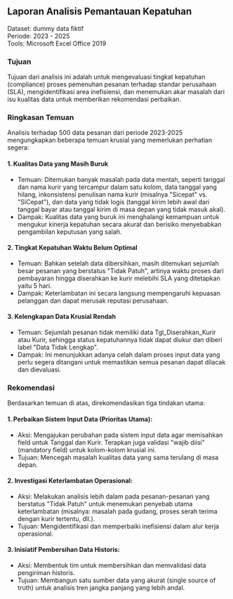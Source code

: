 ## Laporan Analisis Pemantauan Kepatuhan

Dataset: dummy data fiktif  
Periode: 2023 - 2025  
Tools: Microsoft Excel Office 2019  

### Tujuan
Tujuan dari analisis ini adalah untuk mengevaluasi tingkat kepatuhan (compliance) proses pemenuhan pesanan terhadap standar perusahaan (SLA), mengidentifikasi area inefisiensi, dan menemukan akar masalah dari isu kualitas data untuk memberikan rekomendasi perbaikan.

### Ringkasan Temuan
Analisis terhadap 500 data pesanan dari periode 2023-2025 mengungkapkan beberapa temuan krusial yang memerlukan perhatian segera:

#### 1. Kualitas Data yang Masih Buruk
- Temuan: Ditemukan banyak masalah pada data mentah, seperti tanggal dan nama kurir yang tercampur dalam satu kolom, data tanggal yang hilang, inkonsistensi penulisan nama kurir (misalnya "Sicepat" vs. "SiCepat"), dan data yang tidak logis (tanggal kirim lebih awal dari tanggal bayar atau tanggal kirim di masa depan yang tidak masuk akal).
- Dampak: Kualitas data yang buruk ini menghalangi kemampuan untuk mengukur kinerja kepatuhan secara akurat dan berisiko menyebabkan pengambilan keputusan yang salah.

#### 2. Tingkat Kepatuhan Waktu Belum Optimal
- Temuan: Bahkan setelah data dibersihkan, masih ditemukan sejumlah besar pesanan yang berstatus "Tidak Patuh", artinya waktu proses dari pembayaran hingga diserahkan ke kurir melebihi SLA yang ditetapkan yaitu 5 hari.
- Dampak: Keterlambatan ini secara langsung mempengaruhi kepuasan pelanggan dan dapat merusak reputasi perusahaan.

#### 3. Kelengkapan Data Krusial Rendah
- Temuan: Sejumlah pesanan tidak memiliki data Tgl_Diserahkan_Kurir atau Kurir, sehingga status kepatuhannya tidak dapat diukur dan diberi label "Data Tidak Lengkap".
- Dampak: Ini menunjukkan adanya celah dalam proses input data yang perlu segera ditangani untuk memastikan semua pesanan dapat dilacak dan dievaluasi.

### Rekomendasi
Berdasarkan temuan di atas, direkomendasikan tiga tindakan utama:

#### 1. Perbaikan Sistem Input Data (Prioritas Utama):
- Aksi: Mengajukan perubahan pada sistem input data agar memisahkan field untuk Tanggal dan Kurir. Terapkan juga validasi "wajib diisi" (mandatory field) untuk kolom-kolom krusial ini.
- Tujuan: Mencegah masalah kualitas data yang sama terulang di masa depan.

#### 2. Investigasi Keterlambatan Operasional:
- Aksi: Melakukan analisis lebih dalam pada pesanan-pesanan yang berstatus "Tidak Patuh" untuk menemukan penyebab utama keterlambatan (misalnya: masalah pada gudang, proses serah terima dengan kurir tertentu, dll.).
- Tujuan: Mengidentifikasi dan memperbaiki inefisiensi dalam alur kerja operasional.

#### 3. Inisiatif Pembersihan Data Historis:
- Aksi: Membentuk tim untuk membersihkan dan memvalidasi data pengiriman historis.
- Tujuan: Membangun satu sumber data yang akurat (single source of truth) untuk analisis tren jangka panjang yang lebih andal.